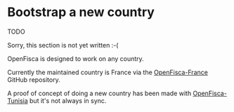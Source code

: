 # Bootstrap a new country

TODO

Sorry, this section is not yet written :-(

OpenFisca is designed to work on any country.

Currently the maintained country is France via the [OpenFisca-France](https://github.com/openfisca/openfisca-france) GitHub repository.

A proof of concept of doing a new country has been made with [OpenFisca-Tunisia](https://github.com/openfisca/openfisca-tunisia) but it's not always in sync.